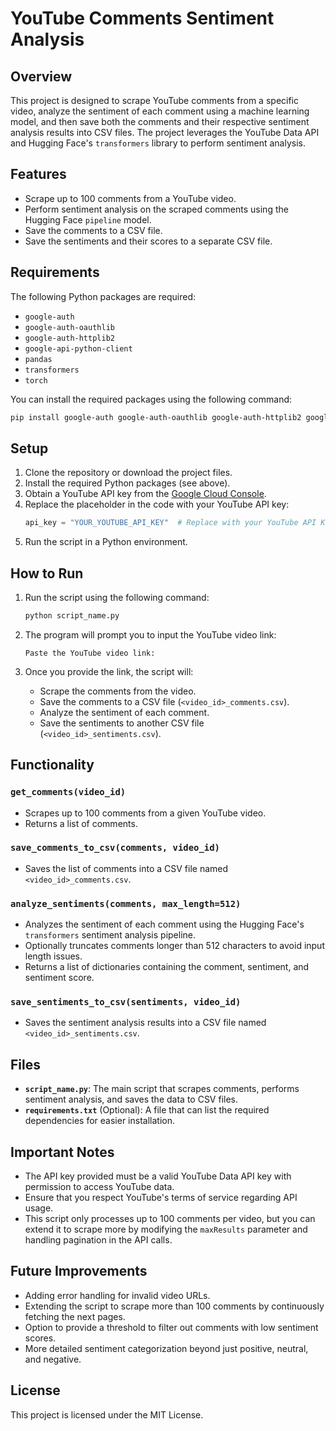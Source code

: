 # YouTube Comments Sentiment Analysis

## Overview

This project is designed to scrape YouTube comments from a specific video, analyze the sentiment of each comment using a machine learning model, and then save both the comments and their respective sentiment analysis results into CSV files. The project leverages the YouTube Data API and Hugging Face's `transformers` library to perform sentiment analysis.

## Features

- Scrape up to 100 comments from a YouTube video.
- Perform sentiment analysis on the scraped comments using the Hugging Face `pipeline` model.
- Save the comments to a CSV file.
- Save the sentiments and their scores to a separate CSV file.

## Requirements

The following Python packages are required:

- `google-auth`
- `google-auth-oauthlib`
- `google-auth-httplib2`
- `google-api-python-client`
- `pandas`
- `transformers`
- `torch`

You can install the required packages using the following command:
```bash
pip install google-auth google-auth-oauthlib google-auth-httplib2 google-api-python-client pandas transformers torch
```

## Setup

1. Clone the repository or download the project files.
2. Install the required Python packages (see above).
3. Obtain a YouTube API key from the [Google Cloud Console](https://console.cloud.google.com/).
4. Replace the placeholder in the code with your YouTube API key:
   ```python
   api_key = "YOUR_YOUTUBE_API_KEY"  # Replace with your YouTube API Key
   ```
5. Run the script in a Python environment.

## How to Run

1. Run the script using the following command:
   ```bash
   python script_name.py
   ```

2. The program will prompt you to input the YouTube video link:
   ```
   Paste the YouTube video link:
   ```

3. Once you provide the link, the script will:
   - Scrape the comments from the video.
   - Save the comments to a CSV file (`<video_id>_comments.csv`).
   - Analyze the sentiment of each comment.
   - Save the sentiments to another CSV file (`<video_id>_sentiments.csv`).

## Functionality

### `get_comments(video_id)`
- Scrapes up to 100 comments from a given YouTube video.
- Returns a list of comments.

### `save_comments_to_csv(comments, video_id)`
- Saves the list of comments into a CSV file named `<video_id>_comments.csv`.

### `analyze_sentiments(comments, max_length=512)`
- Analyzes the sentiment of each comment using the Hugging Face's `transformers` sentiment analysis pipeline.
- Optionally truncates comments longer than 512 characters to avoid input length issues.
- Returns a list of dictionaries containing the comment, sentiment, and sentiment score.

### `save_sentiments_to_csv(sentiments, video_id)`
- Saves the sentiment analysis results into a CSV file named `<video_id>_sentiments.csv`.

## Files

- **`script_name.py`**: The main script that scrapes comments, performs sentiment analysis, and saves the data to CSV files.
- **`requirements.txt`** (Optional): A file that can list the required dependencies for easier installation.

## Important Notes

- The API key provided must be a valid YouTube Data API key with permission to access YouTube data.
- Ensure that you respect YouTube's terms of service regarding API usage.
- This script only processes up to 100 comments per video, but you can extend it to scrape more by modifying the `maxResults` parameter and handling pagination in the API calls.

## Future Improvements

- Adding error handling for invalid video URLs.
- Extending the script to scrape more than 100 comments by continuously fetching the next pages.
- Option to provide a threshold to filter out comments with low sentiment scores.
- More detailed sentiment categorization beyond just positive, neutral, and negative.

## License

This project is licensed under the MIT License.
